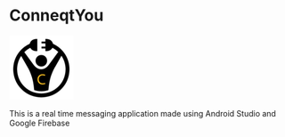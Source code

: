 # ConneqtYou

![](Screenshots/ConneqtIcon.png)

This is a real time messaging application made using Android Studio and Google Firebase
